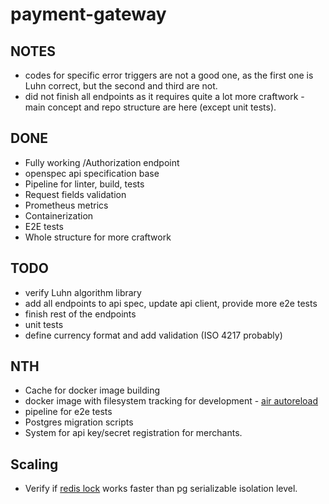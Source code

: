 # payment-gateway

## NOTES

* codes for specific error triggers are not a good one, as the first one is Luhn correct, but the second and third are not.
* did not finish all endpoints as it requires quite a lot more craftwork - main concept and repo structure are here (except unit tests).

## DONE

* Fully working /Authorization endpoint
* openspec api specification base
* Pipeline for linter, build, tests
* Request fields validation
* Prometheus metrics
* Containerization
* E2E tests
* Whole structure for more craftwork

## TODO

* verify Luhn algorithm library
* add all endpoints to api spec, update api client, provide more e2e tests
* finish rest of the endpoints
* unit tests
* define currency format and add validation (ISO 4217 probably)

## NTH

* Cache for docker image building
* docker image with filesystem tracking for development - [air autoreload](https://github.com/cosmtrek/air)
* pipeline for e2e tests
* Postgres migration scripts
* System for api key/secret registration for merchants.

## Scaling

* Verify if [redis lock](https://github.com/bsm/redislock) works faster than pg serializable isolation level.
